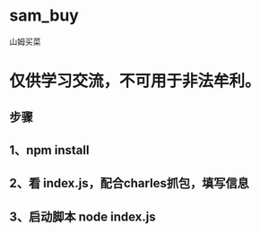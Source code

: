 # sam_buy
山姆买菜

# 仅供学习交流，不可用于非法牟利。

## 步骤

## 1、npm install

## 2、看 index.js，配合charles抓包，填写信息

## 3、启动脚本 node index.js